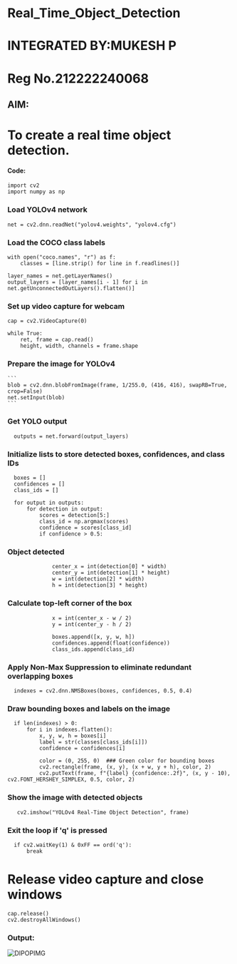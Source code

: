 # Real_Time_Object_Detection

# INTEGRATED BY:MUKESH P
# Reg No.212222240068

## AIM:
# To create a real time object detection.



#### Code:

```
import cv2
import numpy as np
```
### Load YOLOv4 network
```
net = cv2.dnn.readNet("yolov4.weights", "yolov4.cfg")
```
### Load the COCO class labels
```
with open("coco.names", "r") as f:
    classes = [line.strip() for line in f.readlines()]

layer_names = net.getLayerNames()
output_layers = [layer_names[i - 1] for i in net.getUnconnectedOutLayers().flatten()]
```
### Set up video capture for webcam
```
cap = cv2.VideoCapture(0)

while True:
    ret, frame = cap.read()
    height, width, channels = frame.shape
```

  ### Prepare the image for YOLOv4
    ```
    blob = cv2.dnn.blobFromImage(frame, 1/255.0, (416, 416), swapRB=True, crop=False)
    net.setInput(blob)
    ```
  ### Get YOLO output
  ```
    outputs = net.forward(output_layers)
  ```
  ### Initialize lists to store detected boxes, confidences, and class IDs
  ```
    boxes = []
    confidences = []
    class_ids = []

    for output in outputs:
        for detection in output:
            scores = detection[5:]
            class_id = np.argmax(scores)
            confidence = scores[class_id]
            if confidence > 0.5:
  ```
  ### Object detected
  ```
                center_x = int(detection[0] * width)
                center_y = int(detection[1] * height)
                w = int(detection[2] * width)
                h = int(detection[3] * height)
  ```
  ### Calculate top-left corner of the box
  ```
                x = int(center_x - w / 2)
                y = int(center_y - h / 2)

                boxes.append([x, y, w, h])
                confidences.append(float(confidence))
                class_ids.append(class_id)
  ```
  ### Apply Non-Max Suppression to eliminate redundant overlapping boxes
  ```
    indexes = cv2.dnn.NMSBoxes(boxes, confidences, 0.5, 0.4)
 ```
  ### Draw bounding boxes and labels on the image
  ```
    if len(indexes) > 0:
        for i in indexes.flatten():
            x, y, w, h = boxes[i]
            label = str(classes[class_ids[i]])
            confidence = confidences[i]

            color = (0, 255, 0)  ### Green color for bounding boxes
            cv2.rectangle(frame, (x, y), (x + w, y + h), color, 2)
            cv2.putText(frame, f"{label} {confidence:.2f}", (x, y - 10), cv2.FONT_HERSHEY_SIMPLEX, 0.5, color, 2)
  ```
 ### Show the image with detected objects
 ```
    cv2.imshow("YOLOv4 Real-Time Object Detection", frame)
```
  ### Exit the loop if 'q' is pressed
  ```
    if cv2.waitKey(1) & 0xFF == ord('q'):
        break
  ```


# Release video capture and close windows
```
cap.release()
cv2.destroyAllWindows()
```

### Output:

![DIPOPIMG](https://github.com/user-attachments/assets/2fb97093-161b-4b37-85a0-7880074f5f81)


